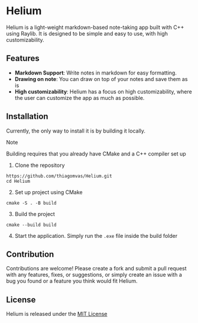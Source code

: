# Helium
Helium is a light-weight markdown-based note-taking app built with C++ using Raylib. It is designed to be simple and easy to use, with high customizability.

## Features
- **Markdown Support**: Write notes in markdown for easy formatting.
- **Drawing on note**: You can draw on top of your notes and save them as is
- **High customizability**: Helium has a focus on high customizability, where the user can customize the app as much as possible.

## Installation
Currently, the only way to install it is by building it locally. 
> [!NOTE]
> Building requires that you already have CMake and a C++ compiler set up

1. Clone the repository
```
https://github.com/thiagomvas/Helium.git
cd Helium
```
2. Set up project using CMake
```
cmake -S . -B build
```
3. Build the project
```
cmake --build build
```
4. Start the application. Simply run the ``.exe`` file inside the build folder

## Contribution
Contributions are welcome! Please create a fork and submit a pull request with any features, fixes, or suggestions, or simply create an issue with a bug you found or a feature you think would fit Helium.

## License
Helium is released under the [MIT License](https://github.com/thiagomvas/Helium/blob/dev/LICENSE)
